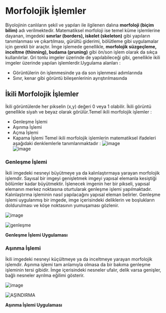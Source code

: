 # Morfolojik İşlemler
Biyolojinin canlıların şekil ve yapıları ile ilgilenen dalına **morfoloji (biçim bilim)** adı verilmektedir. Matematiksel morfoloji ise temel küme işlemlerine dayanan, imgedeki **sınırlar (borders), iskelet (skeleton)** gibi yapıların tanımlanması ve çıkartılması, gürültü giderimi, bölütleme gibi uygulamalar için gerekli bir araçtır. İmge işlemede genellikle, **morfolojik süzgeçleme, inceltme (thinning), budama (pruning)** gibi ön/son işlem olarak da sıkça kullanılırlar. Gri tonlu imgeler üzerinde de yapılabileceği gibi, genellikle ikili imgeler üzerinde yapılan işlemlerdir.Uygulama alanları : 
-	Görüntülerin ön işlenmesinde ya da son işlenmesi adımlarında
-	Sınır, kenar gibi görüntü bileşenlerinin ayrıştırılmasında

## İkili Morfolojik İşlemler
İkili görüntülerde her pikselin (x,y) değeri 0 veya 1 olabilir. İkili görüntü genellikle siyah ve beyaz olarak görülür.Temel ikili morfolojik işlemler :
-	Genleşme İşlemi
-	Aşınma İşlemi
-	Açma İşlemi
-	Kapama İşlemi
 Temel ikili morfolojik işlemlerin matematiksel ifadeleri aşağıdaki denklemlerle tanımlanmaktadır :
![image](https://user-images.githubusercontent.com/59111328/136694801-78cedf37-8dfa-43d0-9dfd-1a4745288065.png) <br>
![image](https://user-images.githubusercontent.com/59111328/136694812-25f6bdb7-72b9-4b9c-85c1-7e6e3cb6288e.png)


### Genleşme İşlemi
İkili imgedeki nesneyi büyütmeye ya da kalınlaştırmaya yarayan morfolojik işlemdir. Sayısal bir imgeyi genişletmek imgeyi yapısal elemanla kesiştiği bölümler kadar büyütmektir. İşlenecek imgenin her bir pikseli, yapısal elemanın merkez noktasına oturtularak genleşme işlemi yapılmaktadır. Kalınlaştırma işleminin nasıl yapılacağını yapısal eleman belirler. Genleşme işlemi uygulanmış bir imgede, imge içerisindeki deliklerin ve boşlukların doldurulması ve köşe noktasının yumuşaması gözlenir.

![image](https://user-images.githubusercontent.com/59111328/136694877-e0670b11-4fcb-4911-9068-5158b9bfd27f.png)<br>

![genleşme](https://user-images.githubusercontent.com/59111328/136694873-5088815a-d85a-4f74-a838-9175cb11b81e.png)

**Genleşme İşlemi Uygulaması**

### Aşınma İşlemi

İkili imgedeki nesneyi küçültmeye ya da inceltmeye yarayan morfolojik işlemdir. Aşınma işlemi tam anlamıyla olmasa da bir bakıma genleşme işleminin tersi gibidir. İmge içerisindeki nesneler ufalır, delik varsa genişler, bağlı nesneler ayrılma eğilimi gösterir.

![image](https://user-images.githubusercontent.com/59111328/136782229-d3084360-c537-4c27-8516-f9ca172c0b1d.png) <br>

![AŞINDIRMA](https://user-images.githubusercontent.com/59111328/136782315-27915e57-18c3-4a64-b5e9-a506a910a3cc.png)

**Aşınma İşlemi Uygulaması**



